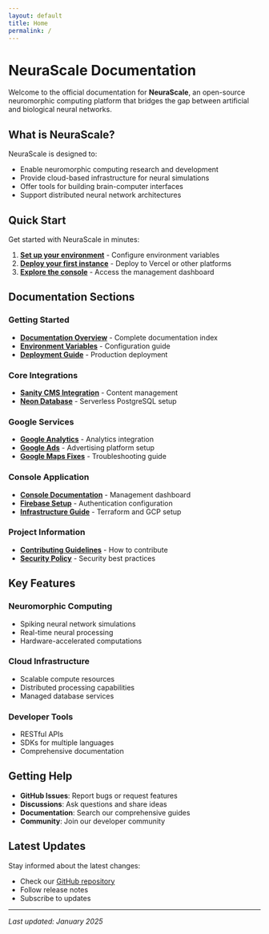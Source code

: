 ```yaml
---
layout: default
title: Home
permalink: /
---
```


# NeuraScale Documentation

Welcome to the official documentation for **NeuraScale**, an open-source neuromorphic computing platform that bridges the gap between artificial and biological neural networks.

## What is NeuraScale?

NeuraScale is designed to:

- Enable neuromorphic computing research and development
- Provide cloud-based infrastructure for neural simulations
- Offer tools for building brain-computer interfaces
- Support distributed neural network architectures

## Quick Start

Get started with NeuraScale in minutes:

1. **[Set up your environment](/docs/environment-variables/)** - Configure environment variables
2. **[Deploy your first instance](/docs/deployment/)** - Deploy to Vercel or other platforms
3. **[Explore the console](/console/)** - Access the management dashboard

## Documentation Sections

### Getting Started

- **[Documentation Overview](/docs/)** - Complete documentation index
- **[Environment Variables](/docs/environment-variables/)** - Configuration guide
- **[Deployment Guide](/docs/deployment/)** - Production deployment

### Core Integrations

- **[Sanity CMS Integration](/docs/sanity-integration/)** - Content management
- **[Neon Database](/docs/neon-database/)** - Serverless PostgreSQL setup

### Google Services

- **[Google Analytics](/docs/google-analytics-setup/)** - Analytics integration
- **[Google Ads](/docs/google-ads-setup/)** - Advertising platform setup
- **[Google Maps Fixes](/docs/fix-google-maps/)** - Troubleshooting guide

### Console Application

- **[Console Documentation](/console/)** - Management dashboard
- **[Firebase Setup](/console/firebase-setup/)** - Authentication configuration
- **[Infrastructure Guide](/console/infrastructure/)** - Terraform and GCP setup

### Project Information

- **[Contributing Guidelines](/contributing/)** - How to contribute
- **[Security Policy](/security/)** - Security best practices

## Key Features

### Neuromorphic Computing

- Spiking neural network simulations
- Real-time neural processing
- Hardware-accelerated computations

### Cloud Infrastructure

- Scalable compute resources
- Distributed processing capabilities
- Managed database services

### Developer Tools

- RESTful APIs
- SDKs for multiple languages
- Comprehensive documentation

## Getting Help

- **GitHub Issues**: Report bugs or request features
- **Discussions**: Ask questions and share ideas
- **Documentation**: Search our comprehensive guides
- **Community**: Join our developer community

## Latest Updates

Stay informed about the latest changes:

- Check our [GitHub repository](https://github.com/identity-wael/neurascale)
- Follow release notes
- Subscribe to updates

---

_Last updated: January 2025_
